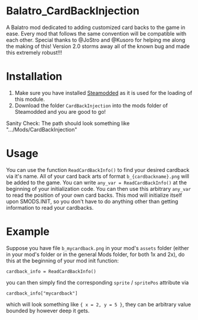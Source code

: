 # Balatro_CardBackInjection
A Balatro mod dedicated to adding customized card backs to the game in ease. Every mod that follows the same convention will be compatible with each other. 
Special thanks to @JoStro and @Kusoro for helping me along the making of this! 
Version 2.0 storms away all of the known bug and made this extremely robust!!!

# Installation
1. Make sure you have installed [Steamodded](https://github.com/Steamopollys/Steamodded) as it is used for the loading of this module.
2. Download the folder `CardBackInjection` into the mods folder of Steamodded and you are good to go!

Sanity Check: The path should look something like ".../Mods/CardBackInjection"

# Usage
You can use the function `ReadCardBackInfo()` to find your desired cardback via it's name. All of your card back arts of format `b_{cardbackname}.png` will be added to the game. You can write `any_var = ReadCardBackInfo()` at the beginning of your initialization code. You can then use this arbitrary `any_var` to read the position of your own card backs. This mod will initialize itself upon SMODS.INIT, so you don't have to do anything other than getting information to read your cardbacks.  

# Example
Suppose you have file `b_mycardback.png` in your mod's `assets` folder (either in your mod's folder or in the general Mods folder, for both 1x and 2x), do this at the beginning of your mod init function:

```cardback_info = ReadCardBackInfo()```

you can then simply find the corresponding `sprite` / `spritePos` attribute via

```cardback_info["mycardback"]```

which will look something like `{ x = 2, y = 5 }`, they can be arbitrary value bounded by however deep it gets. 
